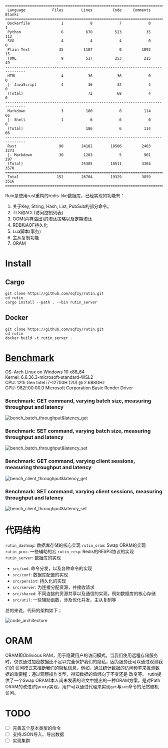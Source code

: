 ```
===============================================================================
 Language            Files        Lines         Code     Comments       Blanks
===============================================================================
 Dockerfile              1            8            7            0            1
 Python                  6          670          523           35          112
 SVG                     4            4            4            0            0
 Plain Text             35         1107            0         1092           15
 TOML                    9          517          253          215           49
-------------------------------------------------------------------------------
 HTML                    4           36           36            0            0
 |- JavaScript           4           36           32            4            0
 (Total)                             72           68            4            0
-------------------------------------------------------------------------------
 Markdown                3          180            0          114           66
 |- Shell                1            6            6            0            0
 (Total)                            186            6          114           66
-------------------------------------------------------------------------------
 Rust                   90        24182        18506         2403         3273
 |- Markdown            30         1203            5          901          297
 (Total)                          25385        18511         3304         3570
===============================================================================
 Total                 152        26704        19329         3859         3516
===============================================================================
```

Ruin是使用rust重构的redis-like数据库，已经实现的功能有：
1. 关于Key, String, Hash, List, PubSub的部分命令。
2. TLS和ACL(访问控制列表)
3. OOM(内存溢出)的淘汰策略以及定期淘汰
4. RDB和AOF持久化
5. Lua脚本(事务)
6. 主从复制功能
7. ORAM

# Install
## Cargo 
```shell
git clone https://github.com/sqfzy/rutin.git
cd rutin
cargo install --path . --bin rutin_server
```
## Docker
```shell
git clone https://github.com/sqfzy/rutin.git
cd rutin
docker build -t rutin_server .
```

# [Benchmark](https://github.com/sqfzy/rutin/blob/main/rutin_server/benches/compare_redis/result.txt)

OS: Arch Linux on Windows 10 x86_64  
Kernel: 6.6.36.3-microsoft-standard-WSL2  
CPU: 12th Gen Intel i7-12700H (20) @ 2.688GHz  
GPU: 982f:00:00.0 Microsoft Corporation Basic Render Driver

### Benchmark: GET command, varying batch size, measuring throughput and latency

![bench_batch_throughput&latency_get](https://github.com/sqfzy/rutin/blob/main/rutin_server/benches/compare_redis/result/svg/bench_batch_throughput%26latency_get.svg)

### Benchmark: SET command, varying batch size, measuring throughput and latency

![bench_batch_throughput&latency_set](https://github.com/sqfzy/rutin/blob/main/rutin_server/benches/compare_redis/result/svg/bench_batch_throughput&latency_set.svg)

### Benchmark: GET command, varying client sessions, measuring throughput and latency

![bench_client_throughput&latency_get](https://github.com/sqfzy/rutin/blob/main/rutin_server/benches/compare_redis/result/svg/bench_client_throughput&latency_get.svg)

### Benchmark: SET command, varying client sessions, measuring throughput and latency

![bench_client_throughput&latency_set](https://github.com/sqfzy/rutin/blob/main/rutin_server/benches/compare_redis/result/svg/bench_client_throughput&latency_set.svg)

# 代码结构
`rutin_dashmap`: 数据库存储的核心实现
`rutin_oram`: Swap ORAM的实现
`rutin_proc`: 一些辅助的宏
`rutin_resp`: Redis的RESP3协议的实现
`rutin_server`: 数据库的实现
 - `src/cmd`: 命令分发，以及各种命令的实现
 - `src/conf`: 数据库配置的实现
 - `src/persist`: 持久化的实现
 - `src/server`: 为连接分配资源，并接收请求
 - `src/shared`: 不同连接的资源共享以及通信的实现，例如数据库的核心存储
 - `src/util`: 一些辅助函数，涉及优化并发，主从复制等

总的来说，代码的架构如下；

![code_architecture](https://github.com/sqfzy/rutin/blob/main/assert/rutin_code.svg)

# ORAM
ORAM即Oblivious RAM，用于隐藏用户的访问模式。当我们使用远程存储服务时，仅仅通过加密数据还不足以完全保护我们的隐私，因为服务还可以通过观测我们的
访问模式来推断我们的隐私信息，例如，通过统计数据的访问频率来推测数据的重要程；通过观察操作类型，得知数据的值倾向于不变还是
改变等。
rutin提供了一个Swap ORAM(本人尚未发表的论文中提出的一种ORAM方案，是对Path ORAM的改进)的proxy实现，用户可以通过代理来实现`get`与`set`命令的茫然随机访问。

# TODO

- [ ] 完善五个基本类型的命令
- [ ] 支持JSON导入、导出数据
- [ ] 实现集群
